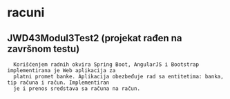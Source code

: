 # racuni

##    JWD43Modul3Test2 (projekat rađen na završnom testu)
      Korišćenjem radnih okvira Spring Boot, AngularJS i Bootstrap implementirana je Web aplikacija za
      platni promet banke. Aplikacija obezbeđuje rad sa entitetima: banka, tip računa i račun. Implementiran
      je i prenos sredstava sa računa na račun.